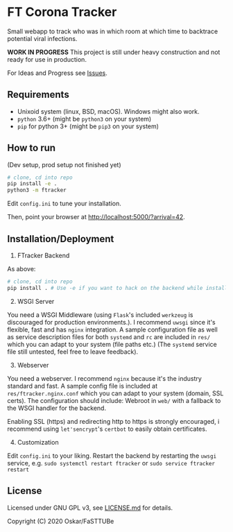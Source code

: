 # FT Corona Tracker

Small webapp to track who was in which room at which time to backtrace potential viral infections.

**WORK IN PROGRESS** This project is still under heavy construction and not ready for use in production.

For Ideas and Progress see [Issues](https://git.fasttube.de/FaSTTUBe/ft-corona-tracker/issues).

## Requirements

- Unixoid system (linux, BSD, macOS). Windows might also work.
- `python` 3.6+ (might be `python3` on your system)
- `pip` for python 3+ (might be `pip3` on your system)

## How to run

(Dev setup, prod setup not finished yet)

```bash
# clone, cd into repo
pip install -e .
python3 -m ftracker
```

Edit `config.ini` to tune your installation.

Then, point your browser at <http://localhost:5000/?arrival=42>.

## Installation/Deployment

1. FTracker Backend

As above:
```bash
# clone, cd into repo
pip install . # Use -e if you want to hack on the backend while installed.
```

2. WSGI Server

You need a WSGI Middleware (using `Flask`'s included `werkzeug` is discouraged
for production environments.). I recommend `uwsgi` since it's flexible, fast
and has `nginx` integration. A sample configuration file as well as service
description files for both `systemd` and `rc` are included in `res/` which you
can adapt to your system (file paths etc.) (The `systemd` service file still
untested, feel free to leave feedback).

3. Webserver

You need a webserver. I recommend `nginx` because it's the industry standard
and fast. A sample config file is included at `res/ftracker.nginx.conf` which
you can adapt to your system (domain, SSL certs). The configuration should
include: Webroot in `web/` with a fallback to the WSGI handler for the backend.

Enabling SSL (https) and redirecting http to https is strongly encouraged, i
recommend using `let'sencrypt`'s `certbot` to easily obtain certificates.

4. Customization

Edit `config.ini` to your liking. Restart the backend by restarting the `uwsgi`
service, e.g. `sudo systemctl restart ftracker` or `sudo service ftracker
restart`

## License

Licensed under GNU GPL v3, see [LICENSE.md](https://git.fasttube.de/FaSTTUBe/ft-corona-tracker/src/branch/master/LICENSE.md) for details.

Copyright (C) 2020 Oskar/FaSTTUBe
